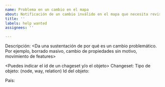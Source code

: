 ```yaml
---
name: Problema en un cambio en el mapa
about: Notificación de un cambio inválido en el mapa que necesita revisión, y validar su eventual reversión.
title: ''
labels: help wanted
assignees: ''

---
```


Descripción:
<Da una sustentación de por qué es un cambio problemático. Por ejemplo, borrado masivo, cambio de propiedades sin motivo, movimiento de features>

<Puedes indicar el id de un chageset y/o el objeto>
Changeset:
Tipo de objeto: (node, way, relation)
Id del objeto:

País:
